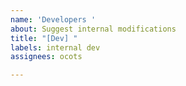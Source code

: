 ```yaml
---
name: 'Developers '
about: Suggest internal modifications
title: "[Dev] "
labels: internal dev
assignees: ocots

---
```



